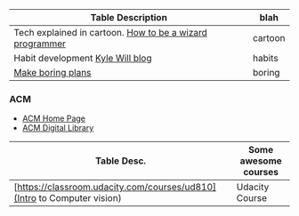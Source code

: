 
Table Description | blah
|---|---|
Tech explained in cartoon. [How to be a wizard programmer](https://drawings.jvns.ca/wizard-programmer/) | cartoon
Habit development [Kyle Will blog](https://kylewill.blog/hacking-habit-development/) | habits
[Make boring plans](https://skamille.medium.com/make-boring-plans-9438ce5cb053) | boring


### ACM
- [ACM Home Page](https://www.acm.org/)
- [ACM Digital Library](https://dl.acm.org/)


Table Desc. | Some awesome courses
|---|---|
[https://classroom.udacity.com/courses/ud810](Intro to Computer vision) | Udacity Course
